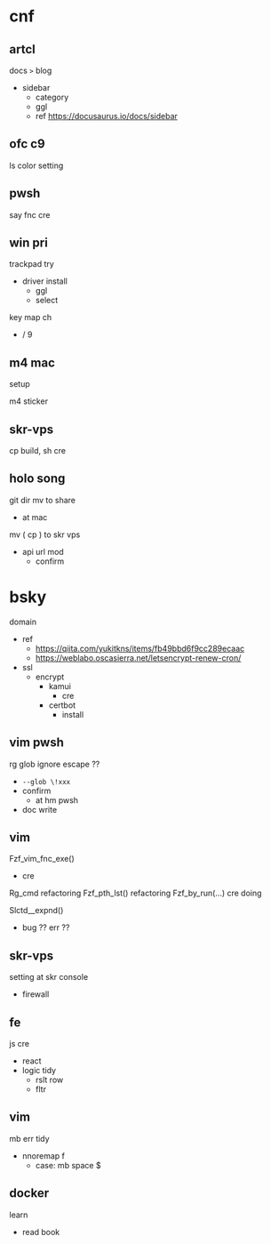 
# cnf


## artcl

docs `>` blog 
- sidebar
  - category
  - ggl
  - ref https://docusaurus.io/docs/sidebar


## ofc c9

ls color setting


## pwsh

say fnc cre


## win pri

trackpad try
- driver install
  - ggl
  - select

key map ch
- / 9


## m4 mac

setup


m4 sticker


## skr-vps

cp build, sh cre


## holo song

git dir mv to share
- at mac


mv ( cp ) to skr vps
- api url mod
  - confirm


# bsky

domain
- ref
  - https://qiita.com/yukitkns/items/fb49bbd6f9cc289ecaac
  - https://weblabo.oscasierra.net/letsencrypt-renew-cron/
- ssl
  - encrypt
    - kamui
      - cre
    - certbot
      - install


## vim pwsh

rg glob ignore escape ??
- `--glob \!xxx`
- confirm
  - at hm pwsh
- doc write


## vim

Fzf_vim_fnc_exe()
- cre


Rg_cmd refactoring
Fzf_pth_lst() refactoring
Fzf_by_run(...) cre doing


Slctd__expnd()
- bug ?? err ??


## skr-vps

setting at skr console
- firewall


## fe

js cre
- react
- logic tidy
  - rslt row
  - fltr


## vim

mb err tidy
- nnoremap f
  - case: mb space $


## docker

learn
- read book



